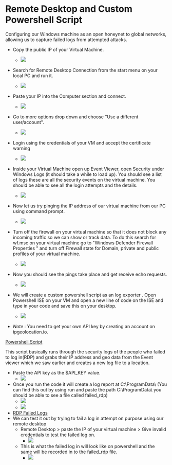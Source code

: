 # Remote Desktop and Custom Powershell Script

Configuring our Windows machine as an open honeynet to global networks, allowing us to capture failed logs from attempted attacks. 

- Copy the public IP of your Virtual Machine.  
  -  ![](RDPSimg/RDPS1.png)
- Search for Remote Desktop Connection from the start menu on your local PC and run it. 
  -  ![](RDPSimg/RD2.png)
- Paste your IP into the Computer section and connect. 
  - ![](RDPSimg/RD3.png) 
- Go to more options drop down and choose "Use a different user/account". 
  -  ![](RDPSimg/RD4.png)
- Login using the credentials of your VM and accept the certificate warning 
  - ![](RDPSimg/RD5.png)
- Inside your Virtual Machine open up Event Viewer, open Security under Windows Logs (it should take a while to load up). You should see a list of logs these are all the security events on the virtual machine. You should be able to see all the login attempts and the details. 
  - ![](RDPSimg/RD6.png)
- Now let us try pinging the IP address of our virtual machine from our PC using command prompt. 
  - ![](RDPSimg/RD7.png)
- Turn off the firewall on your virtual machine so that it does not block any incoming traffic so we can show or track data. To do this search for wf.msc on your virtual machine go to "Windows Defender Firewall Properties " and turn off Firewall state for Domain, private and public profiles of your virtual machine.
  - ![](RDPSimg/RD8.png)
- Now you should see the pings take place and get receive echo requests. 
  - ![](RDPSimg/RD9.png)
-  We will create a custom powershell script as an log exporter . Open Powershell ISE on your VM and  open a new line of code on the ISE and type in your code  and save this on your desktop.
   - ![](RDPSimg/RD10.png) 

- _Note_ : You need to get your own API key by creating an account on ipgeolocation.io. 

[Powershell Script](https://github.com/kaneki0909/SIEM-Analysis/blob/main/logexp.ps1) 

This script basically runs through the security logs of the people who failed to log in(RDP) and grabs their IP address and geo data from the Event viewer which we saw earlier and creates a new log file to a location. 

- Paste the API key as the $API_KEY value. 
  - ![](RDPSimg/RD11.png)
- Once you run the code it will create a log report at C:\ProgramData\ (You can find this out by using run and paste the path C:\ProgramData\ you should be able to see a file called failed_rdp)  
  - ![](RDPSimg/RD12.png)
  - ![](RDPSimg/RD13.png) 
- [RDP Failed Logs](https://github.com/kaneki0909/SIEM-Analysis/blob/main/failedrdp_log.txt)
-  We can test it out by trying to fail a log in attempt on purpose using our remote desktop 
   -  Remote Desktop > paste the IP of your virtual machine > Give invalid credentials to test the failed log on. 
      -  ![](RDPSimg/RD14.png)
   - This is what the failed log in will look like on powershell and the same will be recorded in to the failed_rdp file. 
     - ![](RDPSimg/RD15.png) 